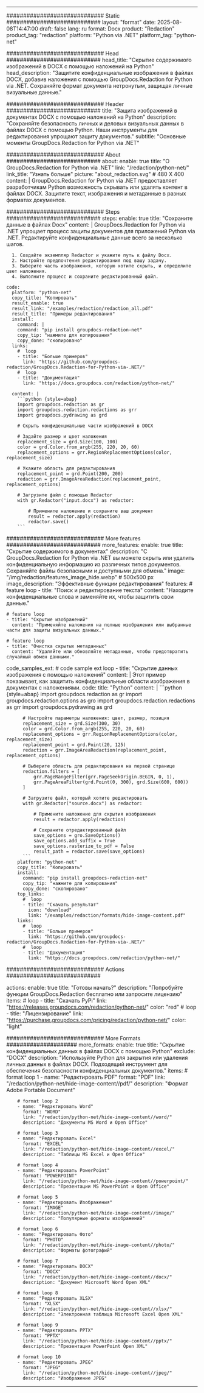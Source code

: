 
---
############################# Static ############################
layout: "format"
date:  2025-08-08T14:47:00
draft: false
lang: ru
format: Docx
product: "Redaction"
product_tag: "redaction"
platform: "Python via .NET"
platform_tag: "python-net"

############################# Head ############################
head_title: "Скрытие содержимого изображений в DOCX с помощью наложений на Python"
head_description: "Защитите конфиденциальные изображения в файлах DOCX, добавив наложения с помощью GroupDocs.Redaction for Python via .NET. Сохраняйте формат документа нетронутым, защищая личные визуальные данные."

############################# Header ############################
title: "Защита изображений в документах DOCX с помощью наложений на Python" 
description: "Сохраняйте безопасность личных и деловых визуальных данных в файлах DOCX с помощью Python. Наши инструменты для редактирования упрощают защиту документов."
subtitle: "Основные моменты GroupDocs.Redaction for Python via .NET" 

############################# About ############################
about:
    enable: true
    title: "О GroupDocs.Redaction for Python via .NET"
    link: "/redaction/python-net/"
    link_title: "Узнать больше"
    picture: "about_redaction.svg" # 480 X 400
    content: |
       GroupDocs.Redaction for Python via .NET предоставляет разработчикам Python возможность скрывать или удалять контент в файлах DOCX. Защитите текст, изображения и метаданные в разных форматах документов.

############################# Steps ############################
steps:
    enable: true
    title: "Сохраните данные в файлах Docx"
    content: |
      GroupDocs.Redaction for Python via .NET упрощает процесс защиты документов для приложений Python via .NET. Редактируйте конфиденциальные данные всего за несколько шагов.
      
      1. Создайте экземпляр Redactor и укажите путь к файлу Docx.
      2. Настройте предпочтения редактирования под вашу задачу.
      3. Выберите часть изображения, которую хотите скрыть, и определите цвет наложения.
      4. Выполните процесс и сохраните редактированный файл.
   
    code:
      platform: "python-net"
      copy_title: "Копировать"
      result_enable: true
      result_link: "/examples/redaction/redaction_all.pdf"
      result_title: "Примеры редактирования"
      install:
        command: |
        command: "pip install groupdocs-redaction-net"
        copy_tip: "нажмите для копирования"
        copy_done: "скопировано"
      links:
        #  loop
        - title: "Больше примеров"
          link: "https://github.com/groupdocs-redaction/GroupDocs.Redaction-for-Python-via-.NET/"
        #  loop
        - title: "Документация"
          link: "https://docs.groupdocs.com/redaction/python-net/"
          
      content: |
        ```python {style=abap}
        import groupdocs.redaction as gr
        import groupdocs.redaction.redactions as grr
        import groupdocs.pydrawing as grd

        # Скрыть конфиденциальные части изображений в DOCX

        # Задайте размер и цвет наложения
        replacement_size = grd.Size(100, 100)
        color = grd.Color.from_argb(255, 220, 20, 60)
        replacement_options = grr.RegionReplacementOptions(color, replacement_size)

        # Укажите область для редактирования
        replacement_point = grd.Point(200, 200)
        redaction = grr.ImageAreaRedaction(replacement_point, replacement_options)
                
        # Загрузите файл с помощью Redactor
        with gr.Redactor("input.docx") as redactor:

            # Примените наложение и сохраните ваш документ
            result = redactor.apply(redaction)
            redactor.save()
        ```            


############################# More features ############################
more_features:
  enable: true
  title: "Скрытие содержимого в документах"
  description: "С GroupDocs.Redaction for Python via .NET вы можете скрыть или удалить конфиденциальную информацию из различных типов документов. Сохраняйте файлы безопасными и доступными для обмена."
  image: "/img/redaction/features_image_hide.webp" # 500x500 px
  image_description: "Эффективные функции редактирования"
  features:
    # feature loop
    - title: "Поиск и редактирование текста"
      content: "Находите конфиденциальные слова и заменяйте их, чтобы защитить свои данные."

    # feature loop
    - title: "Скрытие изображений"
      content: "Применяйте наложения на полные изображения или выбранные части для защиты визуальных данных."

    # feature loop
    - title: "Очистка скрытых метаданных"
      content: "Удаляйте или обновляйте метаданные, чтобы предотвратить случайный обмен данными."
      
  code_samples_ext:
    # code sample ext loop
    - title: "Скрытие данных изображения с помощью наложений"
      content: |
        Этот пример показывает, как защитить конфиденциальные области изображения в документах с наложениями.
      code:
        title: "Python"
        content: |
          ```python {style=abap}
          import groupdocs.redaction as gr
          import groupdocs.redaction.options as gro
          import groupdocs.redaction.redactions as grr
          import groupdocs.pydrawing as grd

          # Настройте параметры наложения: цвет, размер, позиция
          replacement_size = grd.Size(300, 30)
          color = grd.Color.from_argb(255, 220, 20, 60)
          replacement_options = grr.RegionReplacementOptions(color, replacement_size)
          replacement_point = grd.Point(20, 125)
          redaction = grr.ImageAreaRedaction(replacement_point, replacement_options)

          # Выберите область для редактирования на первой странице
          redaction.filters = [
              grr.PageRangeFilter(grr.PageSeekOrigin.BEGIN, 0, 1),
              grr.PageAreaFilter(grd.Point(0, 300), grd.Size(600, 600))
          ]

          # Загрузите файл, который хотите редактировать
          with gr.Redactor("source.docx") as redactor:

              # Примените наложение для скрытия изображения
              result = redactor.apply(redaction)

              # Сохраните отредактированный файл
              save_options = gro.SaveOptions()
              save_options.add_suffix = True
              save_options.rasterize_to_pdf = False
              result_path = redactor.save(save_options)
          ```
        platform: "python-net"
        copy_title: "Копировать"
        install:
          command: "pip install groupdocs-redaction-net"
          copy_tip: "нажмите для копирования"
          copy_done: "скопировано"
        top_links:
          #  loop
          - title: "Скачать результат"
            icon: "download"
            link: "/examples/redaction/formats/hide-image-content.pdf"
        links:
          #  loop
          - title: "Больше примеров"
            link: "https://github.com/groupdocs-redaction/GroupDocs.Redaction-for-Python-via-.NET/"
          #  loop
          - title: "Документация"
            link: "https://docs.groupdocs.com/redaction/python-net/"


############################# Actions ############################

actions:
  enable: true
  title: "Готовы начать?"
  description: "Попробуйте функции GroupDocs.Redaction бесплатно или запросите лицензию"
  items:
    #  loop
    - title: "Скачать PyPi"
      link: "https://releases.groupdocs.com/redaction/python-net/"
      color: "red"
        #  loop
    - title: "Лицензирование"
      link: "https://purchase.groupdocs.com/pricing/redaction/python-net/"
      color: "light"


############################# More Formats #####################
more_formats:
    enable: true
    title: "Скрытие конфиденциальных данных в файлах DOCX с помощью Python"
    exclude: "DOCX"
    description: "Используйте Python для закрытия или удаления личных данных в файлах DOCX. Подходящий инструмент для обеспечения безопасности конфиденциальных документов."
    items: 
        # format loop 1
        - name: "Редактировать PDF"
          format: "PDF"
          link: "/redaction/python-net/hide-image-content//pdf/"
          description: "Формат Adobe Portable Document"

        # format loop 2
        - name: "Редактировать Word"
          format: "WORD"
          link: "/redaction/python-net/hide-image-content//word/"
          description: "Документы MS Word и Open Office"
          
        # format loop 3
        - name: "Редактировать Excel"
          format: "EXCEL"
          link: "/redaction/python-net/hide-image-content//excel/"
          description: "Таблицы MS Excel и Open Office"

        # format loop 4
        - name: "Редактировать PowerPoint"
          format: "POWERPOINT"
          link: "/redaction/python-net/hide-image-content//powerpoint/"
          description: "Презентации MS PowerPoint и Open Office"

        # format loop 5
        - name: "Редактировать Изображения"
          format: "IMAGE"
          link: "/redaction/python-net/hide-image-content//image/"
          description: "Популярные форматы изображений"

        # format loop 6
        - name: "Редактировать Фото"
          format: "PHOTO"
          link: "/redaction/python-net/hide-image-content//photo/"
          description: "Форматы фотографий"

        # format loop 7
        - name: "Редактировать DOCX"
          format: "DOCX"
          link: "/redaction/python-net/hide-image-content//docx/"
          description: "Документ Microsoft Word Open XML"
          
        # format loop 8
        - name: "Редактировать XLSX"
          format: "XLSX"
          link: "/redaction/python-net/hide-image-content//xlsx/"
          description: "Электронная таблица Microsoft Excel Open XML"
          
        # format loop 9
        - name: "Редактировать PPTX"
          format: "PPTX"
          link: "/redaction/python-net/hide-image-content//pptx/"
          description: "Презентация PowerPoint Open XML"

        # format loop 10
        - name: "Редактировать JPEG"
          format: "JPEG"
          link: "/redaction/python-net/hide-image-content//jpeg/"
          description: "Изображение JPEG"


---
